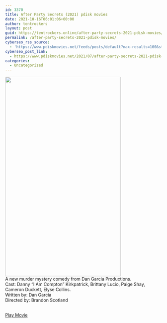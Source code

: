 ```yaml
---
id: 3370
title: After Party Secrets (2021) pdisk movies
date: 2021-10-16T06:01:06+00:00
author: tentrockers
layout: post
guid: https://tentrockers.online/after-party-secrets-2021-pdisk-movies/
permalink: /after-party-secrets-2021-pdisk-movies/
cyberseo_rss_source:
  - 'https://www.pdiskmovies.net/feeds/posts/default?max-results=100&start-index=1201'
cyberseo_post_link:
  - https://www.pdiskmovies.net/2021/07/after-party-secrets-2021-pdisk-movies.html
categories:
  - Uncategorized
---
```

<div class="separator">
  <a href="https://1.bp.blogspot.com/-pUewu5GZpbg/YPMHYbFfPnI/AAAAAAAAZeM/yg0mihwUQIg0txTIVIA88_wZSEUYYfnaQCLcBGAsYHQ/s618/After%2BParty%2BSecrets%2B%25282021%2529%2Bpdisk%2Bmovies.jpg"><img loading="lazy" border="0" data-original-height="618" data-original-width="360" height="640" src="https://1.bp.blogspot.com/-pUewu5GZpbg/YPMHYbFfPnI/AAAAAAAAZeM/yg0mihwUQIg0txTIVIA88_wZSEUYYfnaQCLcBGAsYHQ/w372-h640/After%2BParty%2BSecrets%2B%25282021%2529%2Bpdisk%2Bmovies.jpg" width="372" /></a>
</div>



<div>
  <span>A new murder mystery comedy from Dan Garcia Productions.</span>
</div>

<div>
  <div>
    <span>Cast: Danny &#8220;I Am Compton&#8221; Kirkpatrick, Brittany Lucio, Paige Shay, Cameron Duckett, Elyse Collins.</span>
  </div>
  
  <div>
    <span>Written by: Dan Garcia</span>
  </div>
  
  <div>
    <span>Directed by: Brandon Scotland</span>
  </div>
</div>

<a href="https://kuklink.com/1/bnYyZ24xMDAxeWEw" target="popup" onclick="window.open('https://kuklink.com/1/bnYyZ24xMDAxeWEw','popup','width=600,height=600'); return false;" rel="noopener"><br /> Play Movie<br /> </a>